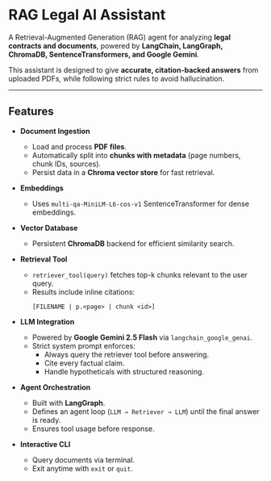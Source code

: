 # RAG Legal AI Assistant  

A Retrieval-Augmented Generation (RAG) agent for analyzing **legal contracts and documents**, powered by **LangChain, LangGraph, ChromaDB, SentenceTransformers, and Google Gemini**.  

This assistant is designed to give **accurate, citation-backed answers** from uploaded PDFs, while following strict rules to avoid hallucination.  

---

## Features  

- **Document Ingestion**  
  - Load and process **PDF files**.  
  - Automatically split into **chunks with metadata** (page numbers, chunk IDs, sources).  
  - Persist data in a **Chroma vector store** for fast retrieval.  

- **Embeddings**  
  - Uses `multi-qa-MiniLM-L6-cos-v1` SentenceTransformer for dense embeddings.  

- **Vector Database**  
  - Persistent **ChromaDB** backend for efficient similarity search.  

- **Retrieval Tool**  
  - `retriever_tool(query)` fetches top-k chunks relevant to the user query.  
  - Results include inline citations:  
    ```
    [FILENAME | p.<page> | chunk <id>]
    ```

- **LLM Integration**  
  - Powered by **Google Gemini 2.5 Flash** via `langchain_google_genai`.  
  - Strict system prompt enforces:
    - Always query the retriever tool before answering.  
    - Cite every factual claim.  
    - Handle hypotheticals with structured reasoning.  

- **Agent Orchestration**  
  - Built with **LangGraph**.  
  - Defines an agent loop (`LLM → Retriever → LLM`) until the final answer is ready.  
  - Ensures tool usage before response.  

- **Interactive CLI**  
  - Query documents via terminal.  
  - Exit anytime with `exit` or `quit`.  



